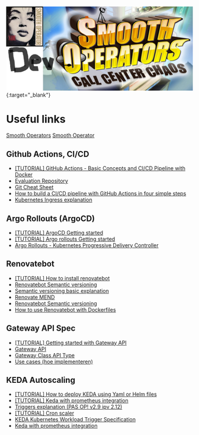 ![Smooth](smooth.png){:target="_blank"}

# Useful links

[Smooth Operators](https://www.youtube.com/watch?v=uqjWkjp1kxQ)
[Smooth Operator](https://www.youtube.com/watch?v=dQw4w9WgXcQ)

## Github Actions, CI/CD
- [[TUTORIAL] GitHub Actions - Basic Concepts and CI/CD Pipeline with Docker](https://www.youtube.com/watch?v=R8_veQiYBjI)
- [Evaluation Repository](https://github.com/Cloud-Computing-2324/evaluation-smoothdevoperators)
- [Git Cheat Sheet](https://education.github.com/git-cheat-sheet-education.pdf)
- [How to build a CI/CD pipeline with GitHub Actions in four simple steps](https://github.blog/2022-02-02-build-ci-cd-pipeline-github-actions-four-steps/)
- [Kubernetes Ingress explanation](https://kubernetes.io/docs/concepts/services-networking/ingress/#terminology)

## Argo Rollouts (ArgoCD)
- [[TUTORIAL] ArgoCD Getting started](https://argo-cd.readthedocs.io/en/stable/getting_started/)
- [[TUTORIAL] Argo rollouts Getting started](https://argo-rollouts.readthedocs.io/en/stable/getting-started/)
- [Argo Rollouts - Kubernetes Progressive Delivery Controller](https://argo-rollouts.readthedocs.io/en/stable/)

## Renovatebot

- [[TUTORIAL] How to install renovatebot](https://docs.renovatebot.com/modules/platform/github/)
- [Renovatebot Semantic versioning](https://docs.renovatebot.com/modules/versioning/#semantic-versioning)
- [Semantic versioning basic explanation](https://semver.org/)
- [Renovate MEND](https://developer.mend.io/)
- [Renovatebot Semantic versioning](https://docs.renovatebot.com/modules/versioning/#semantic-versioning)
- [How to use Renovatebot with Dockerfiles](https://docs.renovatebot.com/docker/)

## Gateway API Spec

- [[TUTORIAL] Getting started with Gateway API](https://gateway-api.sigs.k8s.io/guides/)
- [Gateway API](https://gateway-api.sigs.k8s.io/)
- [Gateway Class API Type](https://gateway-api.sigs.k8s.io/api-types/gatewayclass/)
- [Use cases (hoe implementeren)](https://gateway-api.sigs.k8s.io/concepts/use-cases/#basic-northsouth-use-case)

## KEDA Autoscaling

- [[TUTORIAL] How to deploy KEDA using Yaml or Helm files](https://keda.sh/docs/2.12/deploy/#helm)
- [[TUTORIAL] Keda with prometheus integration](https://www.youtube.com/watch?v=NyaffVfRzLo)
- [Triggers explanation (PAS OP! v2.9 ipv 2.12)](https://keda.sh/docs/2.9/concepts/scaling-deployments/#triggers)
- [[TUTORIAL] Cron scaler](https://keda.sh/docs/2.12/scalers/cron/)
- [KEDA Kubernetes Workload Trigger Specification](https://keda.sh/docs/2.12/scalers/kubernetes-workload/)
- [Keda with prometheus integration](https://stackoverflow.com/questions/75210091/keda-with-prometheus-integration)